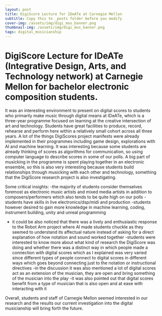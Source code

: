 ```yaml
---
layout: post
title: DigiScore Lecture for IDeATe at Carnegie Mellon
subtitle: Copy this to _posts folder before you modify
cover-img: /assets/img/digi_mus_banner.png
thumbnail-img: /assets/img/digi_mus_banner.png
tags: digital_musicianship
---
```


# **DigiScore Lecture for IDeATe (Integrative Design, Arts, and Technology network) at Carnegie Mellon for bachelor electronic composition students.**

It was an interesting environment to present on digital scores to students who primarily make music through digital means at IDeATe, which is a three-year programme focused on learning at the creative intersection of art and technology. Students have great facilities to produce, record, rehearse and perform here within a relatively small cohort across all three years. A lot of the things DigiScores project manifests were already implemented in their programmes including game design, explorations with AI and machine learning. It was interesting because some students are already thinking of scores as algorithms for communication, so using computer language to describe scores in some of our polls. A big part of musicking in the programme is spent playing together in an electronic ensemble, so this is also very interesting because students build relationships through musicking with each other and technology, something that the DigiScore research project is also investigating.

Some critical insights:
-the majority of students consider themselves foremost as electronic music artists and mixed media artists in addition to composers/performers which also tends to be quite high on our polls
-students have skills in live electronics/dsp/midi and production
-students however desired to gain more knowledge in machine learning, coding, instrument building, unity and unreal programming
- it could be also noticed that there was a lively and enthusiastic response to the Robot Arm project where AI made students chuckle as they seemed to understand its affectual nature instead of asking for a direct explanation of how notation and sound worked together
-students were interested to know more about what kind of research the DigiScore was doing and whether there was a distinct way in which people made a connection with digital scores which as I explained was very varied since different types of people connect to digital scores in different ways which goes beyond connecting just to the notation or instructional directives
-in the discussion it was also mentioned a lot of digital scores act as an extension of the musician, they are open and bring something of the musician into the play
-it was also pointed out that digital scores benefit from a type of musician that is also open and at ease with interacting with it

Overall, students and staff of Carnegie Mellon seemed interested in our research and the results our current investigation into the digital musicianship will bring forth the future.


